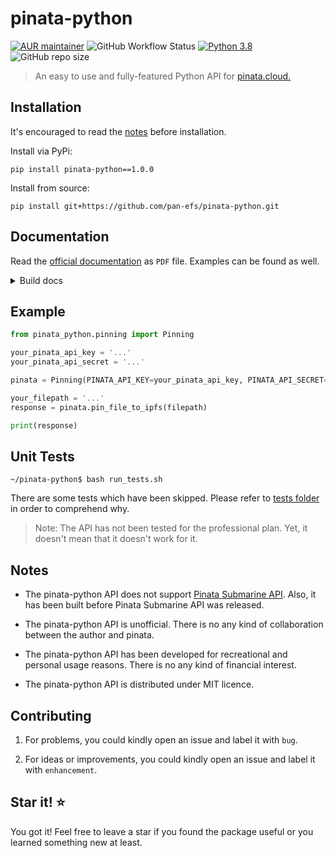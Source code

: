 # pinata-python
[![AUR maintainer](https://img.shields.io/badge/Houba-Hej%2C%20Folks!-brightgreen)]()
![GitHub Workflow Status](https://img.shields.io/github/workflow/status/pan-efs/pinata-python/build)
[![Python 3.8](https://img.shields.io/badge/python-3.8-blue.svg)](https://www.python.org/downloads/release/python-380/)
![GitHub repo size](https://img.shields.io/github/repo-size/pan-efs/pinata-python)

> An easy to use and fully-featured Python API for [pinata.cloud.](https://www.pinata.cloud/)

## Installation
It's encouraged to read the [notes](https://github.com/pan-efs/pinata-python#notes) before installation.

Install via PyPi:

`pip install pinata-python==1.0.0`

Install from source:

`pip install git+https://github.com/pan-efs/pinata-python.git`

## Documentation
Read the [official documentation](https://github.com/pan-efs/pinata-python/blob/main/docs/_build/rinoh/pinata-python.pdf) as `PDF` file. Examples can be found as well.

<details>
  <summary>Build docs</summary>
  
<details>
  <summary>HTML</summary>
`~/pinata-python$ sphinx-build -b html docs/source/ docs/build/html`
</details>

<details>
  <summary>PDF</summary>
`~/pinata-python$ sphinx-build -b rinoh docs/source docs/_build/rinoh`
</details>

</details>

## Example

```python
from pinata_python.pinning import Pinning

your_pinata_api_key = '...'
your_pinata_api_secret = '...'

pinata = Pinning(PINATA_API_KEY=your_pinata_api_key, PINATA_API_SECRET=your_pinata_api_secret)

your_filepath = '...'
response = pinata.pin_file_to_ipfs(filepath)

print(response)
```

## Unit Tests

`~/pinata-python$ bash run_tests.sh`

There are some tests which have been skipped. Please refer to [tests folder](https://github.com/pan-efs/pinata-python/tree/main/pinata_python/tests) in order to comprehend why.

> Note: The API has not been tested for the professional plan. Yet, it doesn't mean that it doesn't work for it.

## Notes

* The pinata-python API does not support [Pinata Submarine API](https://docs.pinata.cloud/pinata-submarine-api). Also, it has been built before Pinata Submarine API was released.

* The pinata-python API is unofficial. There is no any kind of collaboration between the author and pinata.

* The pinata-python API has been developed for recreational and personal usage reasons. There is no any kind of financial interest.

* The pinata-python API is distributed under MIT licence.

## Contributing

1. For problems, you could kindly open an issue and label it with `bug`.

2. For ideas or improvements, you could kindly open an issue and label it with `enhancement`.

## Star it! :star:

You got it! Feel free to leave a star if you found the package useful or you learned something new at least.
